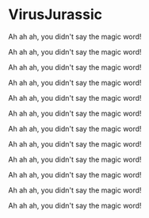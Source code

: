 # VirusJurassic

Ah ah ah, you didn't say the magic word!

Ah ah ah, you didn't say the magic word!

Ah ah ah, you didn't say the magic word!

Ah ah ah, you didn't say the magic word!

Ah ah ah, you didn't say the magic word!

Ah ah ah, you didn't say the magic word!

Ah ah ah, you didn't say the magic word!

Ah ah ah, you didn't say the magic word!

Ah ah ah, you didn't say the magic word!

Ah ah ah, you didn't say the magic word!

Ah ah ah, you didn't say the magic word!

Ah ah ah, you didn't say the magic word!
